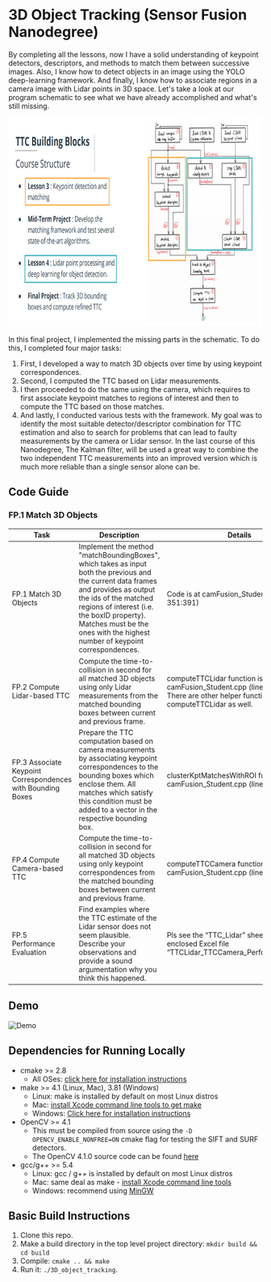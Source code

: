 # 3D Object Tracking (Sensor Fusion Nanodegree)

By completing all the lessons, now I have a solid understanding of keypoint detectors, descriptors, and methods to match them between successive images. Also, I know how to detect objects in an image using the YOLO deep-learning framework. And finally, I know how to associate regions in a camera image with Lidar points in 3D space. Let's take a look at our program schematic to see what we have already accomplished and what's still missing.

<img src="images/course_code_structure.png" width="779" height="414" />

In this final project, I implemented the missing parts in the schematic. To do this, I completed four major tasks: 
1. First, I developed a way to match 3D objects over time by using keypoint correspondences. 
2. Second, I computed the TTC based on Lidar measurements. 
3. I then proceeded to do the same using the camera, which requires to first associate keypoint matches to regions of interest and then to compute the TTC based on those matches. 
4. And lastly, I conducted various tests with the framework. My goal was to identify the most suitable detector/descriptor combination for TTC estimation and also to search for problems that can lead to faulty measurements by the camera or Lidar sensor. In the last course of this Nanodegree, The Kalman filter, will be used a great way to combine the two independent TTC measurements into an improved version which is much more reliable than a single sensor alone can be.

## Code Guide
### FP.1 Match 3D Objects
Task | Description | Details
--- | --- | ---
FP.1 Match 3D Objects | Implement the method "matchBoundingBoxes", which takes as input both the previous and the current data frames and provides as output the ids of the matched regions of interest (i.e. the boxID property). Matches must be the ones with the highest number of keypoint correspondences. | Code is at camFusion_Student.cpp (lines 351:391)
FP.2 Compute Lidar-based TTC | Compute the time-to-collision in second for all matched 3D objects using only Lidar measurements from the matched bounding boxes between current and previous frame. | computeTTCLidar function is at camFusion_Student.cpp (lines 321:348). There are other helper functions called by computeTTCLidar as well.
FP.3 Associate Keypoint Correspondences with Bounding Boxes | Prepare the TTC computation based on camera measurements by associating keypoint correspondences to the bounding boxes which enclose them. All matches which satisfy this condition must be added to a vector in the respective bounding box. | clusterKptMatchesWithROI function is at camFusion_Student.cpp (lines 195:208)
FP.4 Compute Camera-based TTC | Compute the time-to-collision in second for all matched 3D objects using only keypoint correspondences from the matched bounding boxes between current and previous frame. | computeTTCCamera function is at camFusion_Student.cpp (lines 212:273)
FP.5 Performance Evaluation | Find examples where the TTC estimate of the Lidar sensor does not seem plausible. Describe your observations and provide a sound argumentation why you think this happened. | Pls see the “TTC_Lidar” sheet in the enclosed Excel file “TTCLidar_TTCCamera_Performances.xlsx”



## Demo
![Demo](https://github.com/hedeya1980/Images/raw/main/3D_object_tracking.gif)

## Dependencies for Running Locally
* cmake >= 2.8
  * All OSes: [click here for installation instructions](https://cmake.org/install/)
* make >= 4.1 (Linux, Mac), 3.81 (Windows)
  * Linux: make is installed by default on most Linux distros
  * Mac: [install Xcode command line tools to get make](https://developer.apple.com/xcode/features/)
  * Windows: [Click here for installation instructions](http://gnuwin32.sourceforge.net/packages/make.htm)
* OpenCV >= 4.1
  * This must be compiled from source using the `-D OPENCV_ENABLE_NONFREE=ON` cmake flag for testing the SIFT and SURF detectors.
  * The OpenCV 4.1.0 source code can be found [here](https://github.com/opencv/opencv/tree/4.1.0)
* gcc/g++ >= 5.4
  * Linux: gcc / g++ is installed by default on most Linux distros
  * Mac: same deal as make - [install Xcode command line tools](https://developer.apple.com/xcode/features/)
  * Windows: recommend using [MinGW](http://www.mingw.org/)

## Basic Build Instructions

1. Clone this repo.
2. Make a build directory in the top level project directory: `mkdir build && cd build`
3. Compile: `cmake .. && make`
4. Run it: `./3D_object_tracking`.
